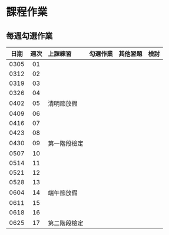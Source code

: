 # 課程作業

## 每週勾選作業

| 日期 | 週次 | 上課練習                                               | 勾選作業                                                         | 其他習題 | 檢討                             |
| :--: | :--: | :----------------------------------------------------- | :--------------------------------------------------------------- | :------- | :------------------------------- |
| 0305 |  01  |          |          |          |      |
| 0312 |  02  |          |          |          |      |
| 0319 |  03  |          |          |          |      |
| 0326 |  04  |          |          |          |      |
| 0402 |  05  | 清明節放假 |          |          |      |
| 0409 |  06  |          |          |          |      |
| 0416 |  07  |          |          |          |      |
| 0423 |  08  |          |          |          |      |
| 0430 |  09  | 第一階段檢定 |          |          |      |
| 0507 |  10  |          |          |          |      |
| 0514 |  11  |          |          |          |      |
| 0521 |  12  |          |          |          |      |
| 0528 |  13  |          |          |          |      |
| 0604 |  14  | 端午節放假 |          |          |      |
| 0611 |  15  |          |          |          ||
| 0618 | 16 | | | ||
| 0625 | 17 | 第二階段檢定 | | ||
